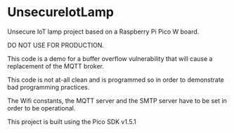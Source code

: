 # UnsecureIotLamp

Unsecure IoT lamp project based on a Raspberry Pi Pico W board.

DO NOT USE FOR PRODUCTION.

This code is a demo for a buffer overflow vulnerability that will cause a replacement of the MQTT broker.

This code is not at-all clean and is programmed so in order to demonstrate bad programming practices.

The Wifi constants, the MQTT server and the SMTP server have to be set in order to be operational.

This project is built using the Pico SDK v1.5.1
